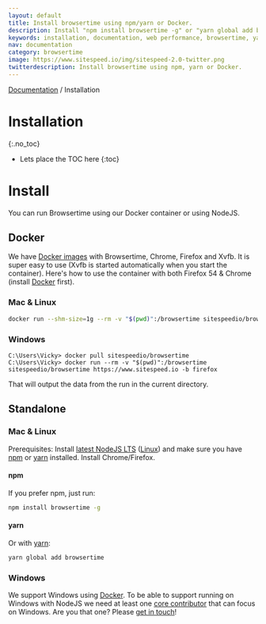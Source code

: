 ```yaml
---
layout: default
title: Install browsertime using npm/yarn or Docker.
description: Install "npm install browsertime -g" or "yarn global add browsertime".
keywords: installation, documentation, web performance, browsertime, yarn, npm, docker
nav: documentation
category: browsertime
image: https://www.sitespeed.io/img/sitespeed-2.0-twitter.png
twitterdescription: Install browsertime using npm, yarn or Docker.
---
```

[Documentation](/documentation/browsertime/) / Installation

# Installation
{:.no_toc}

* Lets place the TOC here
{:toc}

# Install
You can run Browsertime using our Docker container or using NodeJS.

## Docker

We have [Docker images](https://hub.docker.com/r/sitespeedio/browsertime/) with Browsertime, Chrome, Firefox and Xvfb. It is super easy to use (Xvfb is started automatically when you start the container). Here's how to use the container with both Firefox 54 & Chrome (install [Docker](https://docs.docker.com/engine/installation/) first).

### Mac & Linux

~~~bash
docker run --shm-size=1g --rm -v "$(pwd)":/browsertime sitespeedio/browsertime --video --speedIndex https://www.sitespeed.io/
~~~

### Windows

~~~
C:\Users\Vicky> docker pull sitespeedio/browsertime
C:\Users\Vicky> docker run --rm -v "$(pwd)":/browsertime sitespeedio/browsertime https://www.sitespeed.io -b firefox
~~~

That will output the data from the run in the current directory.

## Standalone

### Mac & Linux

Prerequisites: Install [latest NodeJS LTS](https://nodejs.org/en/download/) ([Linux](https://github.com/creationix/nvm)) and make sure you have [npm](https://github.com/npm/npm) or [yarn](https://yarnpkg.com/) installed. Install Chrome/Firefox.

#### npm
If you prefer npm, just run:

~~~bash
npm install browsertime -g
~~~

#### yarn
Or with [yarn](https://yarnpkg.com/):

~~~bash
yarn global add browsertime
~~~

### Windows

We support Windows using [Docker](https://docs.docker.com/engine/installation/windows/). To be able to support running on Windows with NodeJS we need at least one [core contributor](/aboutus/) that can focus on Windows. Are you that one? Please [get in touch](https://github.com/sitespeedio/browsertime/issues/new)!
